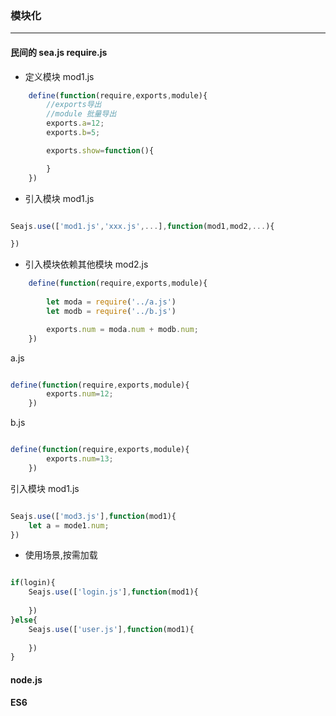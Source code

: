 ### 模块化
---
#### 民间的 sea.js require.js
- 定义模块 mod1.js
```JavaScript
    define(function(require,exports,module){
        //exports导出
        //module 批量导出
        exports.a=12;
        exports.b=5;

        exports.show=function(){

        }
    })
```

- 引入模块 mod1.js
```JavaScript

Seajs.use(['mod1.js','xxx.js',...],function(mod1,mod2,...){

})

```
- 引入模块依赖其他模块 mod2.js
```JavaScript
    define(function(require,exports,module){
        
        let moda = require('../a.js')
        let modb = require('../b.js')

        exports.num = moda.num + modb.num;
    })
```

a.js
```JavaScript

define(function(require,exports,module){
        exports.num=12;
    })

```

b.js
```JavaScript

define(function(require,exports,module){
        exports.num=13;
    })

```


引入模块 mod1.js
```JavaScript

Seajs.use(['mod3.js'],function(mod1){
    let a = mode1.num;
})

```


- 使用场景,按需加载
```JavaScript

if(login){
    Seajs.use(['login.js'],function(mod1){
       
    })
}else{
    Seajs.use(['user.js'],function(mod1){
        
    })
}

```
#### node.js

#### ES6